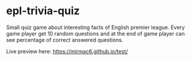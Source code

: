 # epl-trivia-quiz
Small quiz game about interesting facts of English premier league. Every game player get 10 random questions and at the end of game player can see percentage of correct answered questions.

Live preview here: https://mirmac6.github.io/test/
